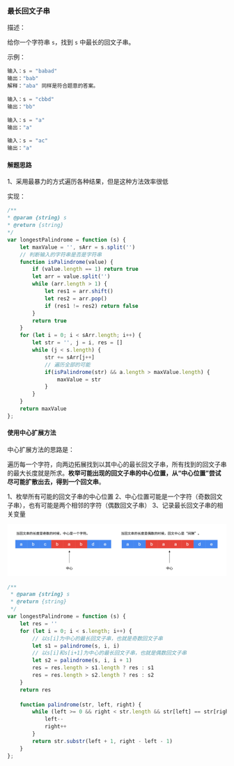 ### 最长回文子串

描述：

给你一个字符串 `s`，找到 `s` 中最长的回文子串。

示例：

```js
输入：s = "babad"
输出："bab"
解释："aba" 同样是符合题意的答案。
```

```js
输入：s = "cbbd"
输出："bb"
```

```js
输入：s = "a"
输出："a"
```

```js
输入：s = "ac"
输出："a"
```

#### 解题思路

1、采用最暴力的方式遍历各种结果，但是这种方法效率很低

实现：

```js
/**
* @param {string} s
* @return {string}
*/
var longestPalindrome = function (s) {
    let maxValue = '', sArr = s.split('')
    // 判断输入的字符串是否是字符串
    function isPalindrome(value) {
        if (value.length == 1) return true
        let arr = value.split('')
        while (arr.length > 1) {
            let res1 = arr.shift()
            let res2 = arr.pop()
            if (res1 != res2) return false
        }
        return true
    }
    for (let i = 0; i < sArr.length; i++) {
        let str = '', j = i, res = []
        while (j < s.length) {
            str += sArr[j++]
            // 遍历全部的可能
            if(isPalindrome(str) && a.length > maxValue.length) {
                maxValue = str
            }
        }
    }
    return maxValue
};
```


#### 使用中心扩展方法

中心扩展方法的思路是：

遍历每一个字符，向两边拓展找到以其中心的最长回文子串，所有找到的回文子串的最大长度就是所求。**枚举可能出现的回文子串的中心位置，从“中心位置”尝试尽可能扩散出去，得到一个回文串**。


1、枚举所有可能的回文子串的中心位置
2、中心位置可能是一个字符（奇数回文子串），也有可能是两个相邻的字符（偶数回文子串）
3、记录最长回文子串的相关变量

![](https://github.com/DBAAZzz/data-structure/blob/main/static/longest-palindromic-substring-expand-1.jpg?raw=true)

```js
/**
 * @param {string} s
 * @return {string}
 */
var longestPalindrome = function (s) {
    let res = ''
    for (let i = 0; i < s.length; i++) {
        // 以s[i]为中心的最长回文子串，也就是奇数回文子串
        let s1 = palindrome(s, i, i)
        // 以s[i]和s[i+1]为中心的最长回文子串，也就是偶数回文子串
        let s2 = palindrome(s, i, i + 1)
        res = res.length > s1.length ? res : s1
        res = res.length > s2.length ? res : s2
    }
    return res

    function palindrome(str, left, right) {
        while (left >= 0 && right < str.length && str[left] == str[right]) {
            left--
            right++
        }
        return str.substr(left + 1, right - left - 1)
    }
};
```






